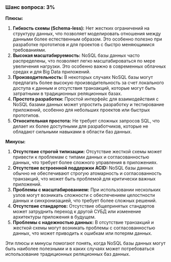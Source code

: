 ### Шанс вопроса: 3%

**Плюсы:**
1. **Гибкость схемы (Schema-less):** Нет жестких ограничений на структуру данных, что позволяет моделировать отношения между данными более естественным образом. Это особенно полезно при разработке прототипов и для проектов с быстро меняющимися требованиями.
2. **Высокая масштабируемость:** NoSQL базы данных часто распределены, что позволяет легко масштабироваться по мере увеличения нагрузки. Это особенно важно в современных облачных средах и для Big Data приложений.
3. **Производительность:** В некоторых случаях NoSQL базы могут предлагать более высокую производительность за счет локального доступа к данным и отсутствия транзакций, которые могут быть затратными в традиционных реляционных базах.
4. **Простота разработки:** Простой интерфейс для взаимодействия с NoSQL базами данных может упростить разработку и тестирование приложений, особенно для небольших проектов или быстрых прототипов.
5. **Относительная простота:** Не требует сложных запросов SQL, что делает их более доступными для разработчиков, которые не обладают сильными навыками в области баз данных.

**Минусы:**
1. **Отсутствие строгой типизации:** Отсутствие жесткой схемы может привести к проблемам с типами данных и согласованностью данных, что требует более сложного управления в приложениях.
2. **Отсутствие встроенной поддержки ACID:** NoSQL базы данных обычно не обеспечивают строгую атомарность и согласованность транзакций, что может быть проблемой для критически важных приложений.
3. **Проблемы с масштабированием:** При использовании нескольких узлов могут возникать сложности с обеспечением целостности данных и синхронизацией, что требует более сложных решений.
4. **Отсутствие стандартов:** Отсутствие общепринятых стандартов может затруднить переход к другой СУБД или изменение архитектуры приложения в будущем.
5. **Проблемы с надежностью данных:** В отсутствие транзакций и жесткой схемы могут возникать проблемы с согласованностью данных, что может приводить к ошибкам или потерям данных.

Эти плюсы и минусы помогают понять, когда NoSQL базы данных могут быть наиболее полезными и в каких случаях может потребоваться использование традиционных реляционных баз данных.